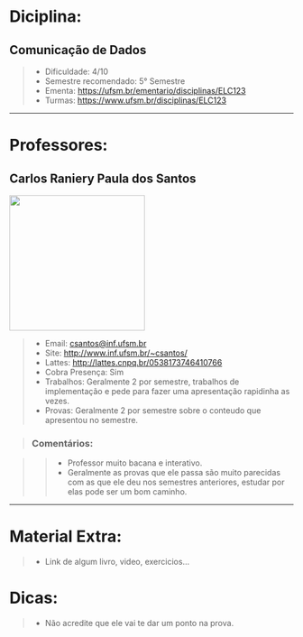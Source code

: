 # Diciplina:
## **Comunicação de Dados**

> - Dificuldade: 4/10
> - Semestre recomendado: 5° Semestre
> - Ementa: https://ufsm.br/ementario/disciplinas/ELC123
> - Turmas: https://www.ufsm.br/disciplinas/ELC123
---

# Professores:
## **Carlos Raniery Paula dos Santos**
<img src="https://servicosweb.cnpq.br/wspessoa/servletrecuperafoto?tipo=1&id=K4537825A9" height=240>

> - Email: csantos@inf.ufsm.br
> - Site: http://www.inf.ufsm.br/~csantos/
> - Lattes: http://lattes.cnpq.br/0538173746410766
> - Cobra Presença: Sim
> - Trabalhos: Geralmente 2 por semestre, trabalhos de implementação e pede para fazer uma apresentação rapidinha as vezes.
> - Provas: Geralmente 2 por semestre sobre o conteudo que apresentou no semestre.

> ### Comentários:

>> - Professor muito bacana e interativo.
>> - Geralmente as provas que ele passa são muito parecidas com as que ele deu nos semestres anteriores, estudar por elas pode ser um bom caminho.
---

# Material Extra:
> - Link de algum livro, video, exercicios...

# Dicas:
> - Não acredite que ele vai te dar um ponto na prova.
